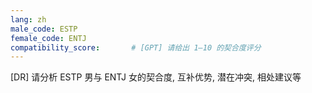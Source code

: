 ```yaml
---
lang: zh
male_code: ESTP
female_code: ENTJ
compatibility_score:       # [GPT] 请给出 1–10 的契合度评分
---
```


[DR] 请分析 ESTP 男与 ENTJ 女的契合度, 互补优势, 潜在冲突, 相处建议等

